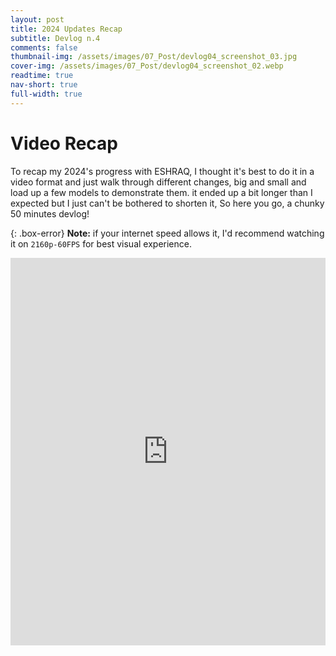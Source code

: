 ```yaml
---
layout: post
title: 2024 Updates Recap
subtitle: Devlog n.4
comments: false
thumbnail-img: /assets/images/07_Post/devlog04_screenshot_03.jpg
cover-img: /assets/images/07_Post/devlog04_screenshot_02.webp
readtime: true
nav-short: true
full-width: true
---
```


# Video Recap
To recap my 2024's progress with ESHRAQ, I thought it's best to do it in a video format and just walk through different changes, big and small and load up a few models to demonstrate them. it ended up a bit longer than I expected but I just can't be bothered to shorten it, So here you go, a chunky 50 minutes devlog!

{: .box-error}
**Note:** if your internet speed allows it, I'd recommend watching it on `2160p-60FPS` for best visual experience.


<iframe width="100%" height="620" src="https://www.youtube.com/embed/GjNOHv98SuE?si=Ws2SHPquukfzkOrn" title="YouTube video player" frameborder="0" allow="accelerometer; autoplay; clipboard-write; encrypted-media; gyroscope; picture-in-picture; web-share" referrerpolicy="strict-origin-when-cross-origin" allowfullscreen></iframe>
